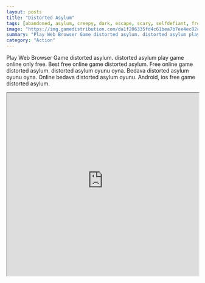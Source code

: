 ```yaml
---
layout: posts
title: "Distorted Asylum"
tags: [abandoned, asylum, creepy, dark, escape, scary, selfdefiant, free, online, games, oyna, game, free, games, play, play, games]
image: "https://img.gamedistribution.com/da1f206335fd4c61bea7b7ee4ec82c67.jpg"
summary: "Play Web Browser Game distorted asylum. distorted asylum play game online only free. Best free online game distorted asylum. Free online game distorted asylum. distorted asylum oyunu oyna. Bedava distorted asylum oyunu oyna. Online bedava distorted asylum oyunu. Android, ios free game distorted asylum."
category: "Action"
---
```


Play Web Browser Game distorted asylum. distorted asylum play game online only free. Best free online game distorted asylum. Free online game distorted asylum. distorted asylum oyunu oyna. Bedava distorted asylum oyunu oyna. Online bedava distorted asylum oyunu. Android, ios free game distorted asylum.

<iframe width="100%" height="480px;" src="https://flash.gamedistribution.com?game=da1f206335fd4c61bea7b7ee4ec82c67"></iframe>